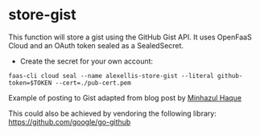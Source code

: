 # store-gist

This function will store a gist using the GitHub Gist API. It uses OpenFaaS Cloud and an OAuth token sealed as a SealedSecret.

* Create the secret for your own account:

```
faas-cli cloud seal --name alexellis-store-gist --literal github-token=$TOKEN --cert=./pub-cert.pem
```

Example of posting to Gist adapted from blog post by [Minhazul Haque](https://bits.mdminhazulhaque.io/golang/create-gist-using-go.html)

This could also be achieved by vendoring the following library: https://github.com/google/go-github



